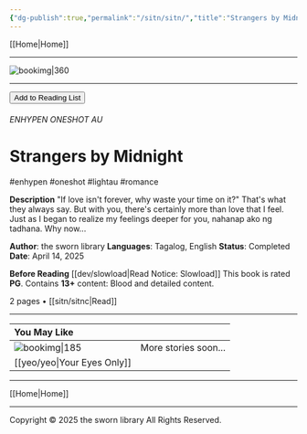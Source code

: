 ```yaml
---
{"dg-publish":true,"permalink":"/sitn/sitn/","title":"Strangers by Midnight"}
---
```



[[Home\|Home]]

***
![bookimg\|360](/img/user/sitn/sitncover.webp)
***

<button id="library-toggle" onclick="toggleLibrary()">Add to Reading List</button>

###### ENHYPEN ONESHOT AU
# Strangers by Midnight
#enhypen #oneshot #lightau #romance

**Description**
"If love isn't forever, why waste your time on it?"
That's what they always say. But with you, there's certainly more than love that I feel. Just as I began to realize my feelings deeper for you, nahanap ako ng tadhana. Why now...

**Author**: the sworn library
**Languages**: Tagalog, English
**Status**: Completed
**Date**: April 14, 2025

**Before Reading**
[[dev/slowload\|Read Notice: Slowload]]
This book is rated **PG**.
Contains **13+** content:
Blood and detailed content.

2 pages • [[sitn/sitnc\|Read]]

***

| You May Like                   |                      |
| :----------------------------- | -------------------- |
| ![bookimg\|185](/img/user/yeo/yeostorage/yeocover.webp) | More stories soon... |
| [[yeo/yeo\|Your Eyes Only]]        |                      |

***

[[Home\|Home]]

***
Copyright © 2025 the sworn library
All Rights Reserved.

<script>
  function getBookInfo() {
    const h1Elements = Array.from(document.querySelectorAll("h1"));
    const bookTitleElement = h1Elements.find(h1 => h1.closest("main")); // Look for the first H1 inside <main>

    if (!bookTitleElement) return null;

    return {
      title: bookTitleElement.textContent.trim(),
      link: window.location.href // Get the current URL for the book
    };
  }

  // Function to update the button text based on whether the book is in the library
  function updateLibraryButton() {
    const book = getBookInfo();
    if (!book) return;
    const button = document.getElementById("library-toggle");
    if (button) {
      button.textContent = isInLibrary(book.link) ? "Remove from Reading List" : "Add to Reading List";
    }
  }

  function toggleLibrary() {
    const book = getBookInfo();
    if (!book) return;

    let library = getLibrary(); // Fetch the current library
    const existingBookIndex = library.findIndex(b => b.link === book.link);

    if (existingBookIndex !== -1) {
      library.splice(existingBookIndex, 1); // Remove book from library
    } else {
      library.unshift(book); // Add book to library
    }
    saveLibrary(library); // Save the updated library
    updateLibraryButton(); // Update the button text
  }

  // Event listener to update the button text once the page has loaded
  document.addEventListener("DOMContentLoaded", () => {
    updateLibraryButton();
  });

  // Helper function to get the library from localStorage
  function getLibrary() {
    return JSON.parse(localStorage.getItem("bookLibrary") || "[]");
  }

  // Helper function to save the library to localStorage
  function saveLibrary(library) {
    localStorage.setItem("bookLibrary", JSON.stringify(library));
  }

  // Helper function to check if a book is already in the library
  function isInLibrary(link) {
    const library = getLibrary();
    return library.some(book => book.link === link);
  }
</script>